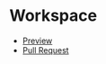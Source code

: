 # Workspace
  - [Preview](https:mateusz-michalowski.github.io/Workspace/)
  - [Pull Request](https://github.com/mateusz.michalowski/Workspace/pull/1/files)
